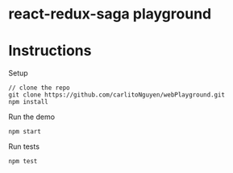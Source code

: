 # react-redux-saga playground

# Instructions

Setup

```
// clone the repo
git clone https://github.com/carlitoNguyen/webPlayground.git
npm install
```

Run the demo

```
npm start
```

Run tests

```
npm test
```
